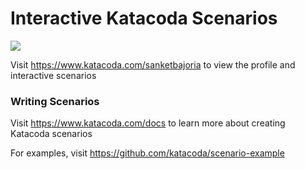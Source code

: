 # Interactive Katacoda Scenarios

[![](http://shields.katacoda.com/katacoda/sanketbajoria/count.svg)](https://www.katacoda.com/sanketbajoria "Get your profile on Katacoda.com")

Visit https://www.katacoda.com/sanketbajoria to view the profile and interactive scenarios

### Writing Scenarios
Visit https://www.katacoda.com/docs to learn more about creating Katacoda scenarios

For examples, visit https://github.com/katacoda/scenario-example
